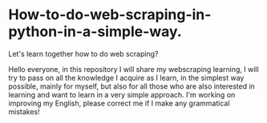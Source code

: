 # How-to-do-web-scraping-in-python-in-a-simple-way.
Let's learn together how to do web scraping?

Hello everyone, in this repository I will share my webscraping learning, I will try to pass on all the knowledge I acquire as I learn, in the simplest way possible, mainly for myself, but also for all those who are also interested in learning and want to learn in a very simple approach.
I'm working on improving my English, please correct me if I make any grammatical mistakes!

